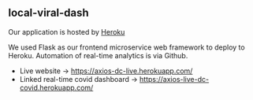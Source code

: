 ## local-viral-dash

Our application is hosted by [Heroku](https://www.heroku.com/)

We used Flask as our frontend microservice web framework to deploy to Heroku. 
Automation of real-time analytics is via Github.

- Live website -> https://axios-dc-live.herokuapp.com/
- Linked real-time covid dashboard -> https://axios-live-dc-covid.herokuapp.com/
